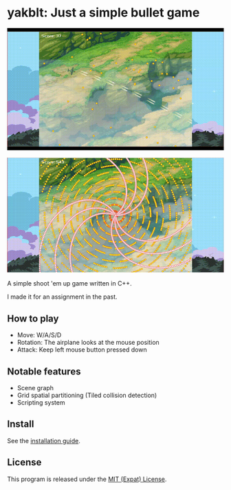 # yakblt: Just a simple bullet game

[![Short video](short-mov.gif)](short-mov.mp4)

[![Example pattern](pattern.gif)](pattern.mp4)

A simple shoot 'em up game written in C++.

I made it for an assignment in the past.

## How to play

- Move: W/A/S/D
- Rotation: The airplane looks at the mouse position
- Attack: Keep left mouse button pressed down

## Notable features

- Scene graph
- Grid spatial partitioning (Tiled collision detection)
- Scripting system

## Install

See the [installation guide](INSTALL.md).

## License

This program is released under the [MIT (Expat) License](COPYING).
